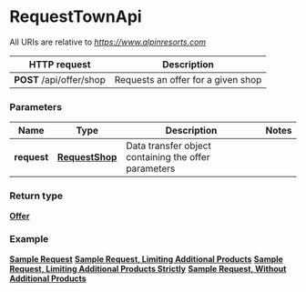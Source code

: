 # RequestTownApi

All URIs are relative to *https://www.alpinresorts.com*

HTTP request | Description
------------- | ------------- |
**POST** /api/offer/shop | Requests an offer for a given shop

### Parameters

Name | Type | Description  | Notes
------------- | ------------- | ------------- | -------------
 **request** | [**RequestShop**](../Model/RequestShop.md)| Data transfer object containing the offer parameters |

### Return type

[**Offer**](../Model/Offer.md)

### Example

[**Sample Request**](../../demo-requests/request-shop-api.http)
[**Sample Request, Limiting Additional Products**](../../demo-requests/request-shop-api-with-helmets-only.http)
[**Sample Request, Limiting Additional Products Strictly**](../../demo-requests/request-shop-api-with-helmets-only-strict.http)
[**Sample Request, Without Additional Products**](../../demo-requests/request-shop-api-with-no-additional-products.http)

